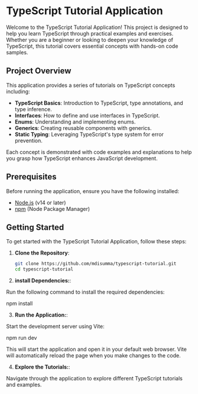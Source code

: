 # TypeScript Tutorial Application

Welcome to the TypeScript Tutorial Application! This project is designed to help you learn TypeScript through practical examples and exercises. Whether you are a beginner or looking to deepen your knowledge of TypeScript, this tutorial covers essential concepts with hands-on code samples.

## Project Overview

This application provides a series of tutorials on TypeScript concepts including:

- **TypeScript Basics**: Introduction to TypeScript, type annotations, and type inference.
- **Interfaces**: How to define and use interfaces in TypeScript.
- **Enums**: Understanding and implementing enums.
- **Generics**: Creating reusable components with generics.
- **Static Typing**: Leveraging TypeScript's type system for error prevention.

Each concept is demonstrated with code examples and explanations to help you grasp how TypeScript enhances JavaScript development.

## Prerequisites

Before running the application, ensure you have the following installed:

- [Node.js](https://nodejs.org/) (v14 or later)
- [npm](https://www.npmjs.com/) (Node Package Manager)

## Getting Started

To get started with the TypeScript Tutorial Application, follow these steps:

1. **Clone the Repository**:

   ```bash
   git clone https://github.com/mdisumma/typescript-tutorial.git
   cd typescript-tutorial

   ```

2. **install Dependencies:**:

Run the following command to install the required dependencies:

npm install

3. **Run the Application:**:

Start the development server using Vite:

npm run dev

This will start the application and open it in your default web browser. Vite will automatically reload the page when you make changes to the code.

4. **Explore the Tutorials:**:

Navigate through the application to explore different TypeScript tutorials and examples.

